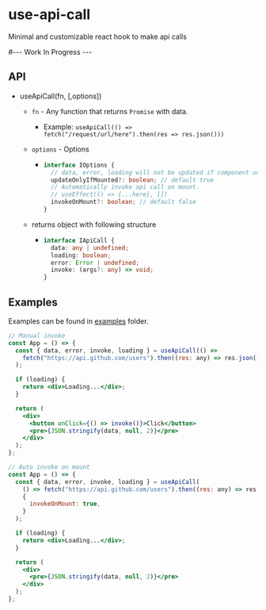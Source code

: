# use-api-call

Minimal and customizable react hook to make api calls

#--- Work In Progress ---

## API

- useApiCall(fn, [,options])

  - `fn` - Any function that returns `Promise` with data.
    - Example: `useApiCall(() => fetch("/request/url/here").then(res => res.json()))`
  - `options` - Options

    - ```ts
      interface IOptions {
        // data, error, loading will not be updated if component unmounted. Prevents "Can't perform a React state update on an unmounted component" warning.
        updateOnlyIfMounted?: boolean; // default true
        // Automatically invoke api call on mount.
        // useEffect(() => {...here}, [])
        invokeOnMount?: boolean; // default false
      }
      ```

  - returns object with following structure
    - ```ts
      interface IApiCall {
        data: any | undefined;
        loading: boolean;
        error: Error | undefined;
        invoke: (args?: any) => void;
      }
      ```

## Examples

Examples can be found in [examples](/example) folder.

```jsx
// Manual invoke
const App = () => {
  const { data, error, invoke, loading } = useApiCall(() =>
    fetch("https://api.github.com/users").then((res: any) => res.json())
  );

  if (loading) {
    return <div>Loading...</div>;
  }

  return (
    <div>
      <button onClick={() => invoke()}>Click</button>
      <pre>{JSON.stringify(data, null, 2)}</pre>
    </div>
  );
};
```

```jsx
// Auto invoke on mount
const App = () => {
  const { data, error, invoke, loading } = useApiCall(
    () => fetch("https://api.github.com/users").then((res: any) => res.json()),
    {
      invokeOnMount: true,
    }
  );

  if (loading) {
    return <div>Loading...</div>;
  }

  return (
    <div>
      <pre>{JSON.stringify(data, null, 2)}</pre>
    </div>
  );
};
```
